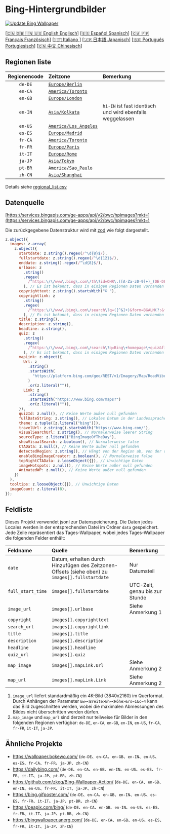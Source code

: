 # Bing-Hintergrundbilder

[![Update Bing Wallpaper](https://github.com/zhoushengdao/bing_wallpaper/actions/workflows/update.yaml/badge.svg?event=schedule)](https://github.com/zhoushengdao/bing_wallpaper/actions/workflows/update.yaml)

[[🇨🇦 🇬🇧 🇮🇳 🇺🇸 English Englisch](README_en.md)] [[🇪🇸 Español Spanisch](README_es.md)] [[🇨🇦 🇫🇷 Français Französisch](README_fr.md)] [[🇮🇹 Italiano ](README_it.md)] [[🇯🇵 日本語 Japanisch](README_ja.md)] [[🇧🇷 Português Portugiesisch](README_pt.md)] [[🇨🇳 中文 Chinesisch](README.md)]

## Regionen liste

| Regionencode | Zeitzone                                         | Bemerkung                                                 |
| :----------: | :----------------------------------------------- | :-------------------------------------------------------- |
|   `de-DE`    | [`Europe/Berlin`](https://time.is/Germany)       |                                                           |
|   `en-CA`    | [`America/Toronto`](https://time.is/Canada)      |                                                           |
|   `en-GB`    | [`Europe/London`](https://time.is/England)       |                                                           |
|   `en-IN`    | [`Asia/Kolkata`](https://time.is/India)          | `hi-IN` ist fast identisch und wird ebenfalls weggelassen |
|   `en-US`    | [`America/Los_Angeles`](https://time.is/Redmond) |                                                           |
|   `es-ES`    | [`Europe/Madrid`](https://time.is/Spain)         |                                                           |
|   `fr-CA`    | [`America/Toronto`](https://time.is/Canada)      |                                                           |
|   `fr-FR`    | [`Europe/Paris`](https://time.is/France)         |                                                           |
|   `it-IT`    | [`Europe/Rome`](https://time.is/Italy)           |                                                           |
|   `ja-JP`    | [`Asia/Tokyo`](https://time.is/Japan)            |                                                           |
|   `pt-BR`    | [`America/Sao_Paulo`](https://time.is/Brazil)    |                                                           |
|   `zh-CN`    | [`Asia/Shanghai`](https://time.is/China)         |                                                           |

Details siehe [regional_list.csv](regional_list.csv)

## Datenquelle

[https://services.bingapis.com/ge-apps/api/v2/bwc/hpimages?mkt=](https://services.bingapis.com/ge-apps/api/v2/bwc/hpimages?mkt=)

Die zurückgegebene Datenstruktur wird mit [zod](https://zod.dev/) wie folgt dargestellt.

```javascript
z.object({
  images: z.array(
    z.object({
      startdate: z.string().regex(/^\d{8}$/),
      fullstartdate: z.string().regex(/^\d{12}$/),
      enddate: z.string().regex(/^\d{8}$/),
      urlbase: z
        .string()
        .regex(
          /^https:\/\/www\.bing\.com\/th\?id=OHR\.([A-Za-z0-9]+)_(DE-DE|EN-CA|EN-GB|EN-IN|EN-US|ES-ES|FR-CA|FR-FR|IT-IT|JA-JP|PT-BR|ZH-CN)(\d+)_UHD\.jpg$/
        ), // Es ist bekannt, dass in einigen Regionen Daten vorhanden sind, die nicht dem Muster entsprechen
      copyrighttext: z.string().startsWith("© "),
      copyrightlink: z
        .string()
        .regex(
          /^https:\/\/www\.bing\.com\/search\?q=([^&]+)&form=BGALM(?:&filters=HpDate:"(\d{8}_\d{4})")$/
        ), // Es ist bekannt, dass in einigen Regionen Daten vorhanden sind, die nicht dem Muster entsprechen
      title: z.string(),
      description: z.string(),
      headline: z.string(),
      quiz: z
        .string()
        .regex(
          /^https:\/\/www\.bing\.com\/search\?q=Bing\+homepage\+quiz&filters=WQOskey:"HPQuiz_(\d{8})_([^"]+)"&FORM=BGAQ$/
        ), // Es ist bekannt, dass in einigen Regionen Daten vorhanden sind, die nicht dem Muster entsprechen
      mapLink: z.object({
        Url: z
          .string()
          .startsWith(
            "https://platform.bing.com/geo/REST/v1/Imagery/Map/RoadVibrant/"
          )
          .or(z.literal("")),
        Link: z
          .string()
          .startsWith("https://www.bing.com/maps?")
          .or(z.literal("")),
      }),
      quizId: z.null(), // Keine Werte außer null gefunden
      fullDateString: z.string(), // Lokales Datum in der Landessprache
      theme: z.tuple([z.literal("bing")]),
      travelUrl: z.string().startsWith("https://www.bing.com/"),
      visualSearchUrl: z.string(), // Normalerweise leerer String
      sourceType: z.literal("BingImageOfTheDay"),
      showVisualSearch: z.boolean(), // Normalerweise false
      CTAData: z.null(), // Keine Werte außer null gefunden
      detectedRegion: z.string(), // Hängt von der Region ab, von der die Anfrage gesendet wird
      enableBingImageCreator: z.boolean(), // Normalerweise false
      topRightCTAData: z.looseObject({}), // Unwichtige Daten
      imageHotspots: z.null(), // Keine Werte außer null gefunden
      AnimatedWP: z.null(), // Keine Werte außer null gefunden
    })
  ),
  tooltips: z.looseObject({}), // Unwichtige Daten
  imageCount: z.literal(8),
});
```

## Feldliste

Dieses Projekt verwendet jsonl zur Datenspeicherung. Die Daten jedes Locales werden in der entsprechenden Datei im Ordner `data` gespeichert. Jede Zeile repräsentiert das Tages-Wallpaper, wobei jedes Tages-Wallpaper die folgenden Felder enthält:

| Feldname          | Quelle                                                                                          | Bemerkung                      |
| :---------------- | :---------------------------------------------------------------------------------------------- | :----------------------------- |
| `date`            | Datum, erhalten durch Hinzufügen des Zeitzonen-Offsets (siehe oben) zu `images[].fullstartdate` | Nur Datumsteil                 |
| `full_start_time` | `images[].fullstartdate`                                                                        | UTC-Zeit, genau bis zur Stunde |
| `image_url`       | `images[].urlbase`                                                                              | Siehe Anmerkung 1              |
| `copyright`       | `images[].copyrighttext`                                                                        |                                |
| `search_url`      | `images[].copyrightlink`                                                                        |                                |
| `title`           | `images[].title`                                                                                |                                |
| `description`     | `images[].description`                                                                          |                                |
| `headline`        | `images[].headline`                                                                             |                                |
| `quiz_url`        | `images[].quiz`                                                                                 |                                |
| `map_image`       | `images[].mapLink.Url`                                                                          | Siehe Anmerkung 2              |
| `map_url`         | `images[].mapLink.Link`                                                                         | Siehe Anmerkung 2              |

1. `image_url` liefert standardmäßig ein 4K-Bild (3840x2160) im Querformat. Durch Anhängen der Parameter `&w=<Breite>&h=<Höhe>&rs=1&c=4` kann das Bild zugeschnitten werden, wobei die maximalen Abmessungen des Bildes nicht überschritten werden dürfen.
2. `map_image` und `map_url` sind derzeit nur teilweise für Bilder in den folgenden Regionen verfügbar: `de-DE`, `en-CA`, `en-GB`, `en-IN`, `en-US`, `fr-CA`, `fr-FR`, `it-IT`, `ja-JP`.

## Ähnliche Projekte

- <https://wallpaper.bokewo.com/> (`de-DE`、`en-CA`、`en-GB`、`en-IN`、`en-US`、`es-ES`、`fr-CA`、`fr-FR`、`ja-JP`、`zh-CN`)
- <https://dailybing.com/> (`de-DE`、`en-CA`、`en-GB`、`en-IN`、`en-US`、`es-ES`、`fr-FR`、`it-IT`、`ja-JP`、`pt-BR`、`zh-CN`)
- <https://github.com/zkeq/Bing-Wallpaper-Action/> (`de-DE`、`en-CA`、`en-GB`、`en-IN`、`en-US`、`fr-FR`、`it-IT`、`ja-JP`、`zh-CN`)
- <https://bing.gifposter.com/> (`de-DE`、`en-CA`、`en-GB`、`en-IN`、`en-US`、`es-ES`、`fr-FR`、`it-IT`、`ja-JP`、`pt-BR`、`zh-CN`)
- <https://peapix.com/bing/> (`de-DE`、`en-CA`、`en-GB`、`en-IN`、`en-US`、`es-ES`、`fr-FR`、`it-IT`、`ja-JP`、`pt-BR`、`zh-CN`)
- <https://bingwallpaper.anerg.com/> (`de-DE`、`en-CA`、`en-GB`、`en-US`、`es-ES`、`fr-FR`、`it-IT`、`ja-JP`、`zh-CN`)
